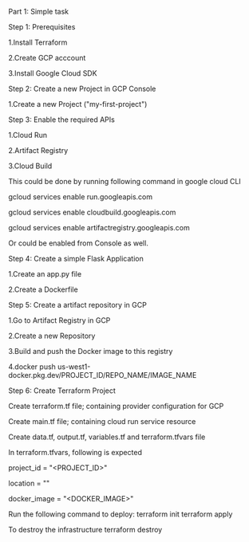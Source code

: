 Part 1: Simple task 

Step 1: Prerequisites 

1.Install Terraform 

2.Create GCP acccount 

3.Install Google Cloud SDK 

Step 2: Create a new Project in GCP Console 

1.Create a new Project ("my-first-project") 

Step 3: Enable the required APIs 

1.Cloud Run 

2.Artifact Registry 

3.Cloud Build 

This could be done by running following command in google cloud CLI 

  gcloud services enable run.googleapis.com 

  gcloud services enable cloudbuild.googleapis.com 

  gcloud services enable artifactregistry.googleapis.com 

Or could be enabled from Console as well. 

Step 4: Create a simple Flask Application 

1.Create an app.py file 

2.Create a Dockerfile 

Step 5: Create a artifact repository in GCP 

1.Go to Artifact Registry in GCP 

2.Create a new Repository 

3.Build and push the Docker image to this registry 

4.docker push us-west1-docker.pkg.dev/PROJECT_ID/REPO_NAME/IMAGE_NAME 

Step 6: Create Terraform Project 

Create terraform.tf file; containing provider configuration for GCP 

Create main.tf file; containing cloud run service resource 

Create data.tf, output.tf, variables.tf and terraform.tfvars file 

In terraform.tfvars, following is expected

project_id   = "<PROJECT_ID>"

location     = "<REGION>"

docker_image = "<DOCKER_IMAGE>"

Run the following command to deploy:
 terraform init
 terraform apply
 
To destroy the infrastructure
 terraform destroy
